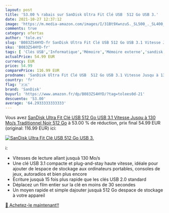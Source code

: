 ```yaml
---
layout: post
title: '53.00 % rabais sur SanDisk Ultra Fit Clé USB  512 Go USB 3.'
date: 2021-10-27 12:37:12
image: 'https://m.media-amazon.com/images/I/31Bt9XwnzuS._SL500_._SL400_.jpg'
comments: true
category: ofertas
author: 'tole.es'
slug: 'B083ZS4HYD-fr SanDisk Ultra Fit Clé USB 512 Go USB 3.1 Vitesse Jusqu à...'
sku: 'B083ZS4HYD-fr'
tags: [ 'Clés USB','Informatique','Mémoire','Mémoire externe','sandisk', ]
actualPrice: 54.99 EUR
currency: EUR
price: 54.99
comparePrice: 116.99 EUR
prodname: 'SanDisk Ultra Fit Clé USB  512 Go USB 3.1 Vitesse Jusqu à 130 Mo/s  Traditionnel  Noir  512 Go'
country: 'fr'
flag: '🇫🇷'
brand: 'SanDisk'
buyurl: 'https://www.amazon.fr/dp/B083ZS4HYD/?tag=tolees0d-21'
descuento: '53.00'
average: '64.2933333333333'
---
```


Vous avez [SanDisk Ultra Fit Clé USB  512 Go USB 3.1 Vitesse Jusqu à 130 Mo/s  Traditionnel  Noir  512 Go](https://www.amazon.fr/dp/B083ZS4HYD/?tag=tolees0d-21)  à  53.00 % de réduction, prix final  54.99 EUR (original: 116.99 EUR) ici:

[![SanDisk Ultra Fit Clé USB  512 Go USB 3.](https://m.media-amazon.com/images/I/31Bt9XwnzuS._SL500_._SL400_.jpg)](https://www.amazon.fr/dp/B083ZS4HYD/?tag=tolees0d-21)

ℹ️:

- Vitesses de lecture allant jusquà 130 Mo/s
- Une clé USB 3.1 compacte et plug-and-stay haute vitesse, idéale pour ajouter de lespace de stockage aux ordinateurs portables, consoles de jeux, autoradios et bien plus encore
- Écriture jusquà 15 fois plus rapide que les clés USB 2.0 standard
- Déplacez un film entier sur la clé en moins de 30 secondes
- Un moyen rapide et simple dajouter jusquà 512 Go despace de stockage à votre appareil

[🛒 Achetez-le maintenant!!](https://www.amazon.fr/dp/B083ZS4HYD/?tag=tolees0d-21)

